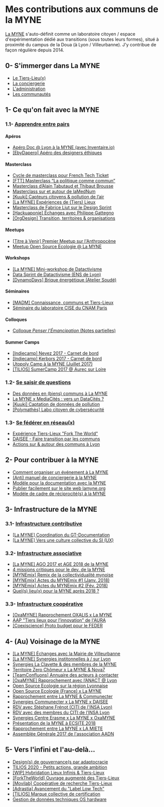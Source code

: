 # Mes contributions aux communs de la MYNE

[La MYNE]( http://lamyne.org) s'auto-définit comme un laboratoire citoyen / espace d'expérimentation dédié aux transitions (sous toutes leurs formes), situé à proximité du campus de la Doua (à Lyon / Villeurbanne). J'y contribue de façon régulière depuis 2014. 

## 0- S'immerger dans La MYNE
* [Le Tiers-Lieu(x)](https://pad.lamyne.org/CYZgHMCMAMBGCcBaEIBmA2RAWAxrYiY6OmW8sAprKtLRavEA)
* [La conciergerie](https://pad.lamyne.org/MwDgDArMAmIIYFoCmAzYBjBAWA7AIzwQE4cQIEQsI49o8kBGFANiSA==)
* [L'administration](https://pad.lamyne.org/MwRg7AnAHAbALAIwLQGMAmAGZdgCYCmSUEAhjEiAKxQq4QoRwxq5A===)
* [Les communautés](https://pad.lamyne.org/IwJgRgLAbADApjAtCKBOAhoiATOxGoAc6qi22EAxgMwCsA7CKthkA===)
 
## 1- Ce qu'on fait avec la MYNE

### 1.1- <u>Apprendre entre pairs</u>

#### Apéros
* [Apéro Doc @ Lyon à la MYNE (avec Inventaire.io)](https://pad.lamyne.org/docalyon-lamyne)
* [[EbyDapero] Apéro des designers éthiques](https://pad.lamyne.org/GYJgrAxgLADCUFoDMSAcAjBVUHYcIEMA2YAUywE4DcjUICdSCg==)

#### Masterclass
* [Cycle de masterclass pour French Tech Ticket](https://pad.lamyne.org/IYMwpgxsAMAsYFoBGBmAJihsUCYCcyA7HhMigKxrljTHkCMaQA==?view)
* [[FTT] Masterclass “La politique comme commun”](https://pad.lamyne.org/s/rkUuQYhaZ)
* [Masterclass d’Alain Tabutaud et Thibaut Brousse](https://pad.lamyne.org/IzCsGMDMA4CYCMC0BDAJpSiAs8CmB2RATmnUXmXgAZhxcQBmZUIA)
* [Masterclass sur et autour de laMedNum](https://pad.lamyne.org/MwdgLATAplCMsFoAMTgA4FgCYmAghiCAGYJRhoT7ZIDGsxwQA===)
* [[Kuuki] Capteurs citoyens & pollution de l’air](https://pad.lamyne.org/s/BkVyZ4RNf)
* [[La MYNE] Expériences de (Tiers) Lieux](https://pad.lamyne.org/LieuxRetoursExperiences)
* [Masterclass de Fabrice Liut sur le Design Sprint](https://pad.lamyne.org/MYFg7AZgzGCMIFoAmYCmBDBIOoQTigA4oEBWVMQ4AJlAAZKIg===)
* [[Hackuaponie] Échanges avec Philippe Gattegno](https://pad.lamyne.org/CYVgHADAZmxgtFApgYwJzwCxQOw)
* [[OrgDesign] Transition, territoires & organisations](https://pad.lamyne.org/masterclass-happens-hoali)

#### Meetups
* [[Titre à Venir] Premier Meetup sur l'Anthropocène](https://pad.lamyne.org/AwYwnAhgLAZgJgVgLQygZgGxKggjHJAIzlSRAghDWAHYa5c0wg==)
* [Meetup Open Source Ecologie @ La MYNE](https://pad.lamyne.org/EwEwLMDMCMCGAMBaSBTSSwoJy0QDjE0TEgCMBWEAM1NPmlJSA===)

#### Workshops
* [[La MYNE] Mini-workshop de Datactivisme](https://pad.lamyne.org/MYdgDOIJxQtCATArARlgFgGZIBywIbr4CmsATAgEaZkDMSomCCQA?view)
* [Data Sprint  de Datactivisme (ENS de Lyon)](https://pad.lamyne.org/EYVgjA7AxmCcAcBaATANgIbEQFmAUy2ADN9E90iQRht14p0BmIA=?view)
* [[DynamoDays] Brique énergétique (Atelier Soudé)](https://pad.lamyne.org/boite_a_energie_velo)

#### Séminaires
* [[MADM] Connaissance, communs et Tiers-Lieux](https://pad.lamyne.org/BwTg7MAMCsYIwFoBsSCmATBAWATAM1QQCM4ssFIx04joBjMHe4IA)
* [Séminaire du laboratoire CISE du CNAM Paris](https://pad.lamyne.org/EYMwxmAsDsAcCcBaKBWSjIEMCmBmR8KKsiADAEzGkAmKAbMPKdkA)

#### Colloques
* [Colloque _Penser l’Émancipation_ (Notes partielles)](https://pad.lamyne.org/JwZgJgTBCGBmBGBaADMgLGRaCsJiOFgHZsVJ40A2IteaAUwGMg==) 

#### Summer Camps
* [[Indiecamp] Nevez 2017 - Carnet de bord](https://pad.lamyne.org/indiecamp-nevez-2017)
* [[Indiecamp] Kerbors 2017 - Carnet de bord](https://pad.lamyne.org/indiecamp-kerbors-2017)
* [Utopoly Camp à la MYNE (Juillet 2017)](https://pad.lamyne.org/GzDMA4BMCZwIwLTlABlAgLHApgMwXMCsAthNtgMbEaXC5A==)
* [[TILIOS] SumerCamp 2017 @ Aurec sur Loire](https://pad.lamyne.org/CbBmDYEYGZIVgLQA5rgIYICwCNuQdgMboKECmeATIdAAwDs4ZhQA)
 
### 1.2- <u>Se saisir de questions</u>
* [Des données en (biens) communs à La MYNE](https://pad.lamyne.org/donnees-en-communs)
* [La MYNE x MediaCités : vers un DataCités ?](https://pad.lamyne.org/CwDgRgDMDGCG0FoBmYCcEHAgNkagTCAOwLRICmArLPvtGMGPkA==)
* [[Kuuki] Captation de données de pollution](https://frama.link/lamyne-kuuki) 
* [[Polymathès] Labo citoyen de cybersécurité](https://pad.lamyne.org/GYBgbMCGCmIEwFpLAKwGMEBYDs0CcCeAzAEbAIliYnYwCMJRAHCEA===)

### 1.3- <u>Se fédérer en réseau(x)</u>
* [Expérience Tiers-Lieux "Fork The World"](https://world-trust-foundation.gitbooks.io/fork-the-world/content/)
* [DAISEE - Faire transition par les communs](https://pad.lamyne.org/daisee-knowledge)
* [Actions sur & autour des communs à Lyon](https://pad.lamyne.org/communs-lyon-annuaire)
 
## 2- Pour contribuer à la MYNE
* [Comment organiser un événement à La MYNE](https://pad.lamyne.org/CwJgDMBsCGZgtAdkgMwBz2AUwMYCN4BOEQxeAZgFYtpoVQtFEATIA===)
* [(Anti) manuel de conciergerie à la MYNE](https://pad.lamyne.org/CYUwrAnBBMwMwFp4GNgICwDZoHYEEMAGOfJOHZTAM3TDE2WiA===)
* [Modèle pour la documentation avec la MYNE](https://pad.lamyne.org/template)
* [Publier facilement sur le site web lamyne.org](https://pad.lamyne.org/AwRgZgnArA7MUFoYGYCGA2BAWZBTXCAHMFlggCa6rADGEuyW6INQA===)
* [Modèle de cadre de réciprocité(s) à la MYNE](https://pad.lamyne.org/templatecadredereciprocite) 

## 3- Infrastructure de la MYNE

### 3.1- <u>Infrastructure contributive</u>
* [[La MYNE] Coordination du GT-Documentation](https://pad.lamyne.org/KYdgxgRgDAHAjANgLRQCwE4CsTWpOpdOEZGfAZhCnL3LnSA=)
* [[La MYNE] Vers une culture collective du SI (UX)](https://pad.lamyne.org/KYBgJsDGwEwwtATjIgRvALIgjNpBWAZgDYliB2YKmVVbZIA=)

### 3.2- <u>Infrastructure associative</u>
* [[La MYNE] AGO 2017 et AGE 2018 de la MYNE](https://pad.lamyne.org/s/HywNiL5Xf)
* [4 missions critiques pour le dev. de la MYNE](https://pad.lamyne.org/GwVhGYA5gIwBgLQDMBMNgICwEZYIJyQCGKCAxpCAOwwpkqSYhxA=)
* [[MYNEmix] Remix de la collectividualité mynoise](https://pad.lamyne.org/EYTgxgrAJmDMCmBaMAzAjAJkQFhMNiwAhhsIkRBCEfLBABxgDs8QA===)
* [[MYNEmix] Actes du MYNEmix #1 (Janv. 2018)](https://pad.lamyne.org/GYQwbALA7CCmsFoAcZQIgVgMbAQTggGYBGBYgBkLz1mCkLACYog=)
* [[MYNEmix] Actes du MYNEmix #2 (Fév. 2018)](https://pad.lamyne.org/MwEwDALGCcwQtNAZgIwEzwikA2eBDFfPJAVgHZYQAOYYagRjCA==)
* [Quel(s) lieu(x) pour la MYNE après 2018 ?](https://pad.lamyne.org/AwEw7ApgjATAhhAtAVlUgLPAxogRgTiikXxHznlzlywhCA==?view)

### 3.3- <u>Infrastructure coopérative</u>
* [[OxaMYNE] Rapprochement OXALIS x La MYNE](https://pad.lamyne.org/GYZgJgbA7ALAhiAtAVgEwA5WPsij1xgCciwAxmOmQEZECM9wMQA=)
* [AAP "Tiers lieux pour l’innovation" de l'AURA](https://pad.lamyne.org/IYdgjAJgDCBGCsBaApgFmRRqAcBmAZorNtgMaIBssFwu2FuAnCKY0A==)
* [[Coexiscience] Proto budget pour le FEDER](https://pad.lamyne.org/feder-coexiscience)

## 4- (Au) Voisinage de la MYNE
* [[La MYNE] Échanges avec la Mairie de Villeurbanne](https://pad.lamyne.org/LaMYNE_MairieVilleurbanne)
* [[La MYNE] Synergies institonnelles à / sur Lyon](https://pad.lamyne.org/BwRgnAhgRgxg7AEwLQIKwgCxIwNlcJYUMJAZgDMBTUjMGYDVcqIA?view#pré-fabrique)
* [Synergies La Clavette & des membres de la MYNE](https://pad.lamyne.org/CwdgDAbAjAHDBGBaMBWAxjRwICYKIE40BmTFAqCAE3gFN4Mo0g==)
* [Territoire Zero Chômeur x La MYNE & Nova7](https://pad.lamyne.org/territoire_zerochomeurs_nova7)
* [[TeamConfluons] Annuaire des acteurs à contacter](https://pad.lamyne.org/MYJgZsDsCsCcDMBaewBsxEBZPsbSwYyAJiMMQBzQUBGwsqQA)
* [[OxaMYNE] Rapprochement avec l’ANACT @ Lyon](https://pad.lamyne.org/LaMYNE_ANACT-ConditionsTravail)
* [Open Source Ecologie sur la région Lyonnaise](https://pad.lamyne.org/IwFgrGBmAcBMDMBaARgNgKa0SADMdiAnJJACaKSoDspAxvKagIarTJA=)
* [Open Source Ecologie (France) x La MYNE](https://pad.lamyne.org/BwIwpgjGCcAsYFoDMFYgbAZgJgCYOAgENoMRYiB2XAVgmwDYHcg=)
* [Rapprochement entre La MYNE & Communecter](https://pad.lamyne.org/CYIw7ALBwKzAtAMwBzIEzwgTgKYEZ4sQ0BjeAQz2mXLBORGQGYg=)
* [Synergies Communecter x La MYNE x DAISEE](https://pad.lamyne.org/IwdghgLBAmIKYFowA44QRARgZgMYMwCZl1c4wQAzEXABmWl2iA==)
* [RDV avec Stéphane Frénot (CITI de l'INSA Lyon)](https://pad.lamyne.org/IYdgJiDGCmAM0FoQDMBsiAsAOEAjBuYqkCAzKbpAJySxWlUBMsQA)
* [RDV avec des membres du CITI de l’INSA Lyon](https://pad.lamyne.org/KwdgTADBBmDGCmBaeBGYSAsBDFA2RAnNAEYTLwGxUAc02wBQA===)
* [Synergies Centre Erasme x La MYNE x OxaMYNE](https://pad.lamyne.org/CwVgjA7ApiwMYFoAMA2AHATgcAzAEwEMEAjNHKBAJg2KghTjGGaiA===?view)
* [Présentation de la MYNE à ECSITE 2018](https://pad.lamyne.org/BwNhBYFYQIxhaAJgUwAwE57gIzkwQ2XxHggGYRJ9FsBjEWmIA===)
* [Rapprochement entre La MYNE x LA MIETE](https://pad.lamyne.org/EwRgJgDAZlCmBGBaEBmAxgDkQFisKiAnCAOwmKxTzbBoCsAhhjGkA===)
* [Assemblée Générale 2017 de l'association AADN](https://pad.lamyne.org/JwYwzAZpEgtAHPApgRlgFnighrUAmMPABjACMyA2AdnwiTIBMg==)

## 5- Vers l'infini et l'au-delà...
* [Design(s) de gouvernance(s par adaptocracie](https://pad.lamyne.org/design_de_gouvernance)
* [TILIOS 2020 - Petits actions, grande ambition](https://pad.lamyne.org/IwVgLAHAbARgZgBgLQGZgyksUAmIkQKJJwDswpcAnAKZg0RwRA==)
* [[WIP] Hybridation Lieux Infinis & Tiers-Lieux](https://pad.lamyne.org/biennale-de-venise)
* [[ForkTheWorld] Ouvrage augmenté des Tiers-Lieux](https://pad.lamyne.org/EwQwnAHAZgxgzBAtDAJhJAWARiYiwriJZwoBsAjBAKYxlYQxA===)
* [[Movilab] Coopérative de recherche Tiers-Lieux](https://pad.lamyne.org/CYVgDCwIwMxQtADgCwHYHMyeBDEqAzeAggYxlAE5gZLKA2IA)
* [[Adrastia] Avancement du "Label Low Tech"](https://pad.lamyne.org/GYTgRgjAhgLFDMBaeAmAbGRM0FYeIA4YIAGRAYxGAPJgKpODSA==)
* [[TILIOS] Marque collective de certification](https://pad.lamyne.org/JwQwzAxsYGYAwFoQHY7IQFg2ECBGAbACYBMCR0BAHFAKwQRh5A==)
* [Gestion de données techniques OS hardware](https://pad.lamyne.org/BwMw7AzArAjApgFgLQjgE2QsonGHCJMATgQEMA2KAJngGMoIg===)
